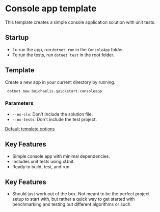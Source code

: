 # Console app template

This template creates a simple console application solution with unit tests.

## Startup

- To run the app, run `dotnet run` in the `ConsoleApp` folder.
- To run the tests, run `dotnet test` in the root folder.

## Template

Create a new app in your current directory by running.

```cli
 dotnet new bmichaelis.quickstart.consoleapp
```

### Parameters

- `--no-sln`: Don't include the solution file.
- `--no-tests`: Don't include the test project.

[Default template options](https://learn.microsoft.com/dotnet/core/tools/dotnet-new#options)

## Key Features

- Simple console app with minimal dependencies.
- Includes unit tests using xUnit.
- Ready to build, test, and run.

## Key Features

- Should just work out of the box. Not meant to be the perfect project setup to start with, but rather a quick way to get started with benchmarking and testing out different algorithms or such.

